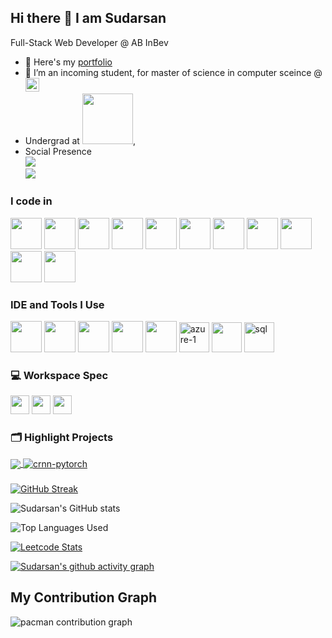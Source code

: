 ## Hi there 👋 I am Sudarsan

Full-Stack Web Developer @ AB InBev
<!-- <img align="right" width="370" height="290" src="https://i.pinimg.com/originals/47/f0/34/47f0342cec72b800463bf003eac1257e.gif"> -->
- 🔭 Here's my [portfolio]()                                                 
- 🌱 I’m an incoming student, for master of science in computer sceince @ [<img src="https://www.ucdavis.edu/profiles/sitefarm/themes/sitefarm_one/images/uc-logo-gold.svg&w=137.5" height="22.5">](https://www.ucdavis.edu/)
- Undergrad at [<img src="https://d23qowwaqkh3fj.cloudfront.net/wp-content/uploads/2022/01/srm-logo-white.svg.gzip&w=140" height="81">](https://www.srmist.edu.in/),
- Social Presence
<br /> [<img src="https://img.shields.io/badge/Twitter-1DA1F2?style=for-the-badge&logo=twitter&logoColor=white" />]() <br /> [<img src="https://img.shields.io/badge/LinkedIn-0077B5?style=for-the-badge&logo=linkedin&logoColor=white" />](https://www.linkedin.com/in/sudarsan-srivathsun/)

### I code in
<img height="50" width="50" src="https://img.icons8.com/color/48/000000/python.png" /> <img height="50" width="50" src="https://img.icons8.com/color/48/000000/c-programming.png" /> <img height="50" width="50" src="https://img.icons8.com/color/48/000000/c-plus-plus-logo.png" /> <img height="50" width="50" src="https://img.icons8.com/color/48/000000/html-5.png" /> <img height="50" width="50" src="https://img.icons8.com/color/48/000000/css3.png" /> <img height="50" width="50" src="https://img.icons8.com/color/48/000000/sass.png"/> <img height="50" width="50" src="https://img.icons8.com/color/48/000000/bootstrap.png" />
<img height="50" width="50" src="https://img.icons8.com/color/48/000000/javascript.png"/> <img height="50" width="50" src="https://img.icons8.com/color/48/000000/tensorflow.png"/> <img height="50" width="50" src="https://img.icons8.com/color/48/000000/mysql-logo.png"/> <img height="50" width="50" src="https://img.icons8.com/color/48/000000/nodejs.png"/>

### IDE and Tools I Use
<img height="50" width="50" src="https://img.icons8.com/color/48/000000/visual-studio-code-2019.png"/> <img height="50" width="50" src="https://img.icons8.com/color/48/000000/pycharm.png"/> <img height="50" width="50" src="https://img.icons8.com/color/50/000000/git.png"/> <img height="50" width="50" src="https://img.icons8.com/dusk/64/000000/anaconda.png"/> <img height="50" width="50" src="https://img.icons8.com/color/48/000000/figma--v1.png"/> <img width="48" height="48" src="https://img.icons8.com/fluency/48/azure-1.png" alt="azure-1"/> <img width="48" height="48" src="https://img.icons8.com/external-tal-revivo-color-tal-revivo/24/external-development-experience-through-the-native-integrations-of-azure-with-visual-studio-logo-color-tal-revivo.png"/> <img width="48" height="48" src="https://img.icons8.com/fluency/48/sql.png" alt="sql"/>

### 💻 Workspace Spec
<img height="30" src="https://img.shields.io/badge/Macbook-Pro_M1-ED1C24?style=for-the-badge&logo=apple&logoColor=white"/> <img height="30" src="https://img.shields.io/badge/NVIDIA-GTX1650-76B900?style=for-the-badge&logo=nvidia&logoColor=white"/>  <img height="30" src="https://img.shields.io/badge/AMD-Ryzen_5_4600H-ED1C24?style=for-the-badge&logo=amd&logoColor=white"/> 

### 🗂️ Highlight Projects

<a href="[https://github.com/Zhenye-Na/DA-RNN](https://github.com/Burnfireblaze/Pneumonia-Detection---CNN)">
  <img align="center" src="https://github-readme-stats.vercel.app/api/pin/?username=burnfireblaze&repo=Pneumonia-Detection---CNN&show_icons=true&line_height=27&title_color=6aa6f8&text_color=8a919a&icon_color=6aa6f8&bg_color=22272e" />
</a>

<a href="https://github.com/Burnfireblaze/AB-InBev-Maverick-2.0-Botathon-OCR-Byte-Warriors">
  <img align="center" src="https://github-readme-stats.vercel.app/api/pin/?username=burnfireblaze&repo=AB-InBev-Maverick-2.0-Botathon-OCR-Byte-Warriors&show_icons=true&line_height=27&title_color=6aa6f8&text_color=8a919a&icon_color=6aa6f8&bg_color=22272e" alt="crnn-pytorch" />
</a>

<br/>

###

[![GitHub Streak](https://streak-stats.demolab.com?user=burnfireblaze&theme=dracula&border_radius=5)](https://git.io/streak-stats)

![Sudarsan's GitHub stats](https://github-readme-stats.vercel.app/api?username=burnfireblaze&theme=dark&show_icons=true&&hide=issues,contribs)

![Top Languages Used](https://github-readme-stats.vercel.app/api/top-langs/?username=burnfireblaze&size_weight=0.5&count_weight=0.5&theme=dark)

[![Leetcode Stats](https://leetcard.jacoblin.cool/burnfireblaze?ext=contest&theme=dark)](https://leetcode.com/burnfireblaze)

[![Sudarsan's github activity graph](https://github-readme-activity-graph.vercel.app/graph?username=burnfireblaze&bg_color=000000&color=ffffff&line=51f565&point=ffffff&area=true&hide_border=true)](https://github.com/ashutosh00710/github-readme-activity-graph)

## My Contribution Graph

<picture>
    <source media="(prefers-color-scheme: dark)" srcset="https://raw.githubusercontent.com/burnfireblaze/burnfireblaze/output/pacman-contribution-graph-dark.svg">
    <source media="(prefers-color-scheme: light)" srcset="https://raw.githubusercontent.com/burnfireblaze/burnfireblaze/output/pacman-contribution-graph.svg">
    <img alt="pacman contribution graph" src="https://raw.githubusercontent.com/burnfireblaze/burnfireblaze/output/pacman-contribution-graph.svg">
</picture>

###
<!--
**Burnfireblaze/burnfireblaze** is a ✨ _special_ ✨ repository because its `README.md` (this file) appears on your GitHub profile.

Here are some ideas to get you started:

- 🔭 I’m currently working on ...
- 🌱 I’m currently learning ...
- 👯 I’m looking to collaborate on ...
- 🤔 I’m looking for help with ...
- 💬 Ask me about ...
- 📫 How to reach me: ...
- 😄 Pronouns: ...
- ⚡ Fun fact: ...
-->

